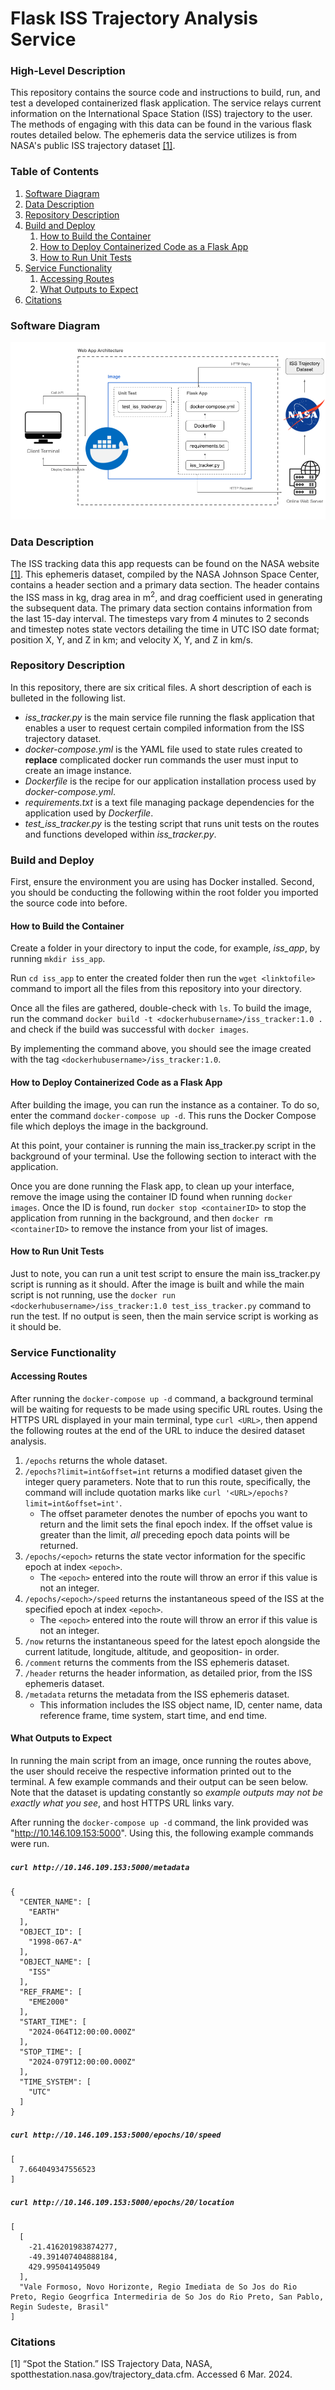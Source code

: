 # Flask ISS Trajectory Analysis Service

### High-Level Description
This repository contains the source code and instructions to build, run, and test a developed containerized flask application. The service relays current information on the International Space Station (ISS) trajectory to the user. The methods of engaging with this data can be found in the various flask routes detailed below. The ephemeris data the service utilizes is from NASA's public ISS trajectory dataset [[1]](#citations). 

### Table of Contents
1. [Software Diagram](#software-diagram)
3. [Data Description](#data-description)
4. [Repository Description](#repository-description)
5. [Build and Deploy](#build-and-deploy)
   1. [How to Build the Container](#how-to-build-the-container)
   2. [How to Deploy Containerized Code as a Flask App](#how-to-deploy-containerized-code-as-a-flask-app)
   3. [How to Run Unit Tests](#how-to-run-unit-tests)
6. [Service Functionality](#service-functionality)
   1. [Accessing Routes](#accessing-routes)
   2. [What Outputs to Expect](#what-outputs-to-expect)
7. [Citations](#citations)

### Software Diagram
![Alt text](https://github.com/AaronPandian/iss-tracker-service/blob/main/diagram.png)

### Data Description
The ISS tracking data this app requests can be found on the NASA website [[1]](#citations). This ephemeris dataset, compiled by the NASA Johnson Space Center, contains a header section and a primary data section. The header contains the ISS mass in kg, drag area in m<sup>2</sup>, and drag coefficient used in generating the subsequent data. The primary data section contains information from the last 15-day interval. The timesteps vary from 4 minutes to 2 seconds and timestep notes state vectors detailing the time in UTC ISO date format; position X, Y, and Z in km; and velocity X, Y, and Z in km/s.

### Repository Description
In this repository, there are six critical files. A short description of each is bulleted in the following list. 
* _iss_tracker.py_ is the main service file running the flask application that enables a user to request certain compiled information from the ISS trajectory dataset.
* _docker-compose.yml_ is the YAML file used to state rules created to **replace** complicated docker run commands the user must input to create an image instance. 
* _Dockerfile_ is the recipe for our application installation process used by _docker-compose.yml_. 
* _requirements.txt_ is a text file managing package dependencies for the application used by _Dockerfile_. 
* _test_iss_tracker.py_ is the testing script that runs unit tests on the routes and functions developed within _iss_tracker.py_.

### Build and Deploy
First, ensure the environment you are using has Docker installed. Second, you should be conducting the following within the root folder you imported the source code into before.
#### How to Build the Container
Create a folder in your directory to input the code, for example, _iss_app_, by running `mkdir iss_app`.

Run `cd iss_app` to enter the created folder then run the `wget <linktofile>` command to import all the files from this repository into your directory. 

Once all the files are gathered, double-check with `ls`. To build the image, run the command `docker build -t <dockerhubusername>/iss_tracker:1.0 .` and check if the build was successful with `docker images`.

By implementing the command above, you should see the image created with the tag `<dockerhubusername>/iss_tracker:1.0`.

#### How to Deploy Containerized Code as a Flask App
After building the image, you can run the instance as a container. To do so, enter the command `docker-compose up -d`. This runs the Docker Compose file which deploys the image in the background.  

At this point, your container is running the main iss_tracker.py script in the background of your terminal. Use the following section to interact with the application. 

Once you are done running the Flask app, to clean up your interface, remove the image using the container ID found when running `docker images`. Once the ID is found, run `docker stop <containerID>` to stop the application from running in the background, and then `docker rm <containerID>` to remove the instance from your list of images.

#### How to Run Unit Tests
Just to note, you can run a unit test script to ensure the main iss_tracker.py script is running as it should. After the image is built and while the main script is not running, use the `docker run <dockerhubusername>/iss_tracker:1.0 test_iss_tracker.py` command to run the test. If no output is seen, then the main service script is working as it should be.  

### Service Functionality
#### Accessing Routes
After running the `docker-compose up -d` command, a background terminal will be waiting for requests to be made using specific URL routes. Using the HTTPS URL displayed in your main terminal, type `curl <URL>`, then append the following routes at the end of the URL to induce the desired dataset analysis. 

1. `/epochs` returns the whole dataset.
2. `/epochs?limit=int&offset=int` returns a modified dataset given the integer query parameters. Note that to run this route, specifically, the command will include quotation marks like `curl '<URL>/epochs?limit=int&offset=int'`.
     * The offset parameter denotes the number of epochs you want to return and the limit sets the final epoch index. If the offset value is greater than the limit, _all_ preceding epoch data points will be returned. 
3. `/epochs/<epoch>` returns the state vector information for the specific epoch at index `<epoch>`.
     * The `<epoch>` entered into the route will throw an error if this value is not an integer.
4. `/epochs/<epoch>/speed` returns the instantaneous speed of the ISS at the specified epoch at index `<epoch>`.
     * The `<epoch>` entered into the route will throw an error if this value is not an integer.
5. `/now` returns the instantaneous speed for the latest epoch alongside the current latitude, longitude, altitude, and geoposition- in order.
6. `/comment` returns the comments from the ISS ephemeris dataset.
7. `/header` returns the header information, as detailed prior, from the ISS ephemeris dataset.
8. `/metadata` returns the metadata from the ISS ephemeris dataset.
     * This information includes the ISS object name, ID, center name, data reference frame, time system, start time, and end time. 

#### What Outputs to Expect
In running the main script from an image, once running the routes above, the user should receive the respective information printed out to the terminal. A few example commands and their output can be seen below. Note that the dataset is updating constantly so _example outputs may not be exactly what you see_, and host HTTPS URL links vary. 

After running the `docker-compose up -d` command, the link provided was "http://10.146.109.153:5000". Using this, the following example commands were run. 

##### `curl http://10.146.109.153:5000/metadata`
```
{
  "CENTER_NAME": [
    "EARTH"
  ],
  "OBJECT_ID": [
    "1998-067-A"
  ],
  "OBJECT_NAME": [
    "ISS"
  ],
  "REF_FRAME": [
    "EME2000"
  ],
  "START_TIME": [
    "2024-064T12:00:00.000Z"
  ],
  "STOP_TIME": [
    "2024-079T12:00:00.000Z"
  ],
  "TIME_SYSTEM": [
    "UTC"
  ]
}
```

##### `curl http://10.146.109.153:5000/epochs/10/speed`
```
[
  7.664049347556523
]
```

##### `curl http://10.146.109.153:5000/epochs/20/location`
```
[
  [
    -21.416201983874277,
    -49.391407404888184,
    429.995041495049
  ],
  "Vale Formoso, Novo Horizonte, Regio Imediata de So Jos do Rio Preto, Regio Geogrfica Intermediria de So Jos do Rio Preto, San Pablo, Regin Sudeste, Brasil"
]
```

### Citations
<a id="1">[1]</a>
“Spot the Station.” ISS Trajectory Data, NASA, spotthestation.nasa.gov/trajectory_data.cfm. Accessed 6 Mar. 2024. 
